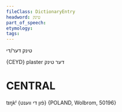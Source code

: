 ```yaml
---
fileClass: DictionaryEntry
headword: טינק
part_of_speech: 
etymology: 
tags: 
---
```

טינק
דער/די

{CEYD}
plaster דער טינק

CENTRAL
========

tᵻŋkʲ {פֿון די ווענט} {POLAND, Wolbrom, 50196}
